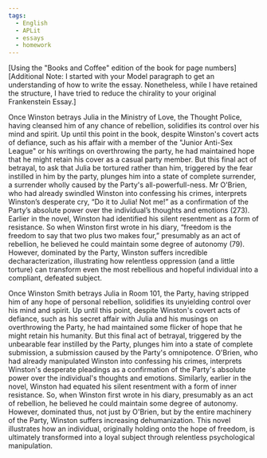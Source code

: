 ```yaml
---
tags:
  - English
  - APLit
  - essays
  - homework
---
```


[Using the "Books and Coffee" edition of the book for page numbers]
[Additional Note: I started with your Model paragraph to get an understanding of how to write the essay. Nonetheless, while I have retained the structure, I have tried to reduce the chirality to your original Frankenstein Essay.]

Once Winston betrays Julia in the Ministry of Love, the Thought Police, having cleansed him of any chance of rebellion, solidifies its control over his mind and spirit. Up until this point in the book, despite Winston's covert acts of defiance, such as his affair with a member of the "Junior Anti-Sex League" or his writings on overthrowing the party, he had maintained hope that he might retain his cover as a casual party member. But this final act of betrayal, to ask that Julia be tortured rather than him, triggered by the fear instilled in him by the party, plunges him into a state of complete surrender, a surrender wholly caused by the Party's all-powerfull-ness. Mr O'Brien, who had already swindled Winston into confessing his crimes, interprets Winston’s desperate cry, “Do it to Julia! Not me!” as a confirmation of the Party’s absolute power over the individual’s thoughts and emotions (273). Earlier in the novel, Winston had identified his silent resentment as a form of resistance. So when Winston first wrote in his diary, “freedom is the freedom to say that two plus two makes four,” presumably as an act of rebellion, he believed he could maintain some degree of autonomy (79). However, dominated by the Party, Winston suffers incredible decharacterization, illustrating how relentless oppression (and a little torture) can transform even the most rebellious and hopeful individual into a compliant, defeated subject.












Once Winston Smith betrays Julia in Room 101, the Party, having stripped him of any hope of personal rebellion, solidifies its unyielding control over his mind and spirit. Up until this point, despite Winston's covert acts of defiance, such as his secret affair with Julia and his musings on overthrowing the Party, he had maintained some flicker of hope that he might retain his humanity. But this final act of betrayal, triggered by the unbearable fear instilled by the Party, plunges him into a state of complete submission, a submission caused by the Party's omnipotence. O'Brien, who had already manipulated Winston into confessing his crimes, interprets Winston's desperate pleadings as a confirmation of the Party's absolute power over the individual's thoughts and emotions. Similarly, earlier in the novel, Winston had equated his silent resentment with a form of inner resistance. So, when Winston first wrote in his diary, presumably as an act of rebellion, he believed he could maintain some degree of autonomy. However, dominated thus, not just by O'Brien, but by the entire machinery of the Party, Winston suffers increasing dehumanization. This novel illustrates how an individual, originally holding onto the hope of freedom, is ultimately transformed into a loyal subject through relentless psychological manipulation.